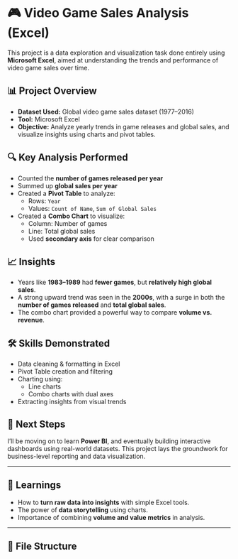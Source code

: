 # 🎮 Video Game Sales Analysis (Excel)

This project is a data exploration and visualization task done entirely using **Microsoft Excel**, aimed at understanding the trends and performance of video game sales over time.

## 📊 Project Overview

- **Dataset Used:** Global video game sales dataset (1977–2016)
- **Tool:** Microsoft Excel
- **Objective:** Analyze yearly trends in game releases and global sales, and visualize insights using charts and pivot tables.

## 🔍 Key Analysis Performed

- Counted the **number of games released per year**
- Summed up **global sales per year**
- Created a **Pivot Table** to analyze:
  - Rows: `Year`
  - Values: `Count of Name`, `Sum of Global Sales`
- Created a **Combo Chart** to visualize:
  - Column: Number of games
  - Line: Total global sales
  - Used **secondary axis** for clear comparison

## 📈 Insights

- Years like **1983–1989** had **fewer games**, but **relatively high global sales**.
- A strong upward trend was seen in the **2000s**, with a surge in both the **number of games released** and **total global sales**.
- The combo chart provided a powerful way to compare **volume vs. revenue**.

## 🛠️ Skills Demonstrated

- Data cleaning & formatting in Excel
- Pivot Table creation and filtering
- Charting using:
  - Line charts
  - Combo charts with dual axes
- Extracting insights from visual trends


## 🚀 Next Steps

I’ll be moving on to learn **Power BI**, and eventually building interactive dashboards using real-world datasets. This project lays the groundwork for business-level reporting and data visualization.

---

## 🧠 Learnings

- How to **turn raw data into insights** with simple Excel tools.
- The power of **data storytelling** using charts.
- Importance of combining **volume and value metrics** in analysis.

---

## 📂 File Structure

